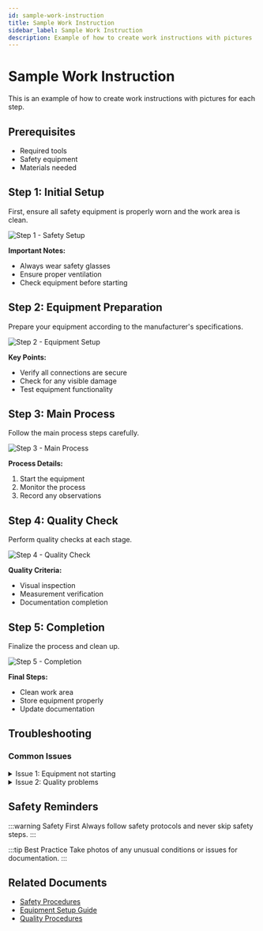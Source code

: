 ```yaml
---
id: sample-work-instruction
title: Sample Work Instruction
sidebar_label: Sample Work Instruction
description: Example of how to create work instructions with pictures
---
```


# Sample Work Instruction

This is an example of how to create work instructions with pictures for each step.

## Prerequisites

- Required tools
- Safety equipment
- Materials needed

## Step 1: Initial Setup

First, ensure all safety equipment is properly worn and the work area is clean.

![Step 1 - Safety Setup](/img/products/laptops-desktops/IMG_2663.JPG)

**Important Notes:**
- Always wear safety glasses
- Ensure proper ventilation
- Check equipment before starting

## Step 2: Equipment Preparation

Prepare your equipment according to the manufacturer's specifications.

![Step 2 - Equipment Setup](/img/products/laptops-desktops/IMG_2722.JPG)

**Key Points:**
- Verify all connections are secure
- Check for any visible damage
- Test equipment functionality

## Step 3: Main Process

Follow the main process steps carefully.

![Step 3 - Main Process](/img/products/laptops-desktops/IMG_2743.JPG)

**Process Details:**
1. Start the equipment
2. Monitor the process
3. Record any observations

## Step 4: Quality Check

Perform quality checks at each stage.

![Step 4 - Quality Check](/img/products/laptops-desktops/IMG_2807.JPG)

**Quality Criteria:**
- Visual inspection
- Measurement verification
- Documentation completion

## Step 5: Completion

Finalize the process and clean up.

![Step 5 - Completion](/img/products/laptops-desktops/IMG_5521.JPG)

**Final Steps:**
- Clean work area
- Store equipment properly
- Update documentation

## Troubleshooting

### Common Issues

<details>
<summary>Issue 1: Equipment not starting</summary>

![Troubleshooting 1](/img/products/laptops-desktops/IMG_5510.JPG)

**Solution:**
- Check power connections
- Verify safety switches
- Contact supervisor if needed

</details>

<details>
<summary>Issue 2: Quality problems</summary>

![Troubleshooting 2](/img/products/laptops-desktops/IMG_6679.JPEG)

**Solution:**
- Review process parameters
- Check equipment calibration
- Document the issue

</details>

## Safety Reminders

:::warning Safety First
Always follow safety protocols and never skip safety steps.
:::

:::tip Best Practice
Take photos of any unusual conditions or issues for documentation.
:::

## Related Documents

- [Safety Procedures](/docs/work-instructions/safety-procedures)
- [Equipment Setup Guide](/docs/work-instructions/equipment-setup-example)
- [Quality Procedures](/docs/work-instructions)